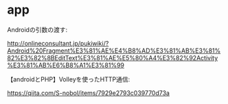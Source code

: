 # app
Androidの引数の渡す:

http://onlineconsultant.jp/pukiwiki/?Android%20Fragment%E3%81%AE%E4%B8%AD%E3%81%AB%E3%81%82%E3%82%8BEditText%E3%81%AE%E5%80%A4%E3%82%92Activity%E3%81%AB%E6%B8%A1%E3%81%99

【androidとPHP】Volleyを使ったHTTP通信:

https://qiita.com/S-nobol/items/7929e2793c039770d73a
